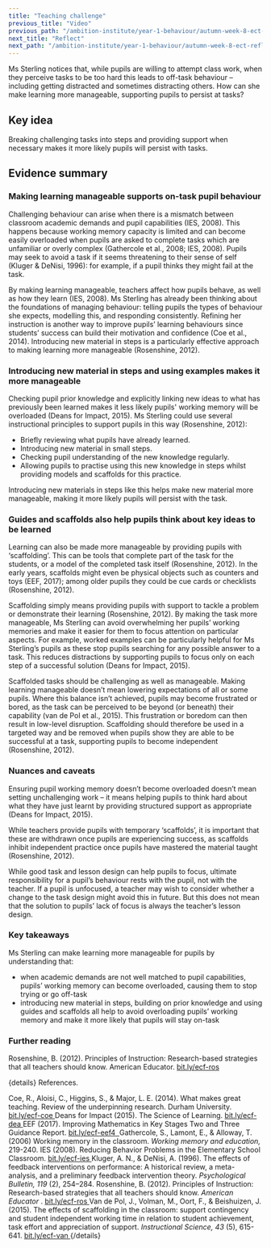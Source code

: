 ```yaml
---
title: "Teaching challenge"
previous_title: "Video"
previous_path: "/ambition-institute/year-1-behaviour/autumn-week-8-ect-video"
next_title: "Reflect"
next_path: "/ambition-institute/year-1-behaviour/autumn-week-8-ect-reflect"
---
```



Ms Sterling notices that, while pupils are willing to attempt class work, when they perceive tasks to be too hard this leads to off-task behaviour – including getting distracted and sometimes distracting others. How can she make learning more manageable, supporting pupils to persist at tasks?

## Key idea

Breaking challenging tasks into steps and providing support when necessary makes it more likely pupils will persist with tasks.

## Evidence summary

### Making learning manageable supports on-task pupil behaviour

Challenging behaviour can arise when there is a mismatch between classroom academic demands and pupil capabilities (IES, 2008). This happens because working memory capacity is limited and can become easily overloaded when pupils are asked to complete tasks which are unfamiliar or overly complex (Gathercole et al., 2008; IES, 2008). Pupils may seek to avoid a task if it seems threatening to their sense of self (Kluger & DeNisi, 1996): for example, if a pupil thinks they might fail at the task.

By making learning manageable, teachers affect how pupils behave, as well as how they learn (IES, 2008). Ms Sterling has already been thinking about the foundations of managing behaviour: telling pupils the types of behaviour she expects, modelling this, and responding consistently. Refining her instruction is another way to improve pupils’ learning behaviours since students’ success can build their motivation and confidence (Coe et al., 2014). Introducing new material in steps is a particularly effective approach to making learning more manageable (Rosenshine, 2012).

### Introducing new material in steps and using examples makes it more manageable

Checking pupil prior knowledge and explicitly linking new ideas to what has previously been learned makes it less likely pupils' working memory will be overloaded (Deans for Impact, 2015). Ms Sterling could use several instructional principles to support pupils in this way (Rosenshine, 2012):

- Briefly reviewing what pupils have already learned.
- Introducing new material in small steps.
- Checking pupil understanding of the new knowledge regularly.
- Allowing pupils to practise using this new knowledge in steps whilst providing models and scaffolds for this practice.

Introducing new materials in steps like this helps make new material more manageable, making it more likely pupils will persist with the task.

### Guides and scaffolds also help pupils think about key ideas to be learned

Learning can also be made more manageable by providing pupils with ‘scaffolding’. This can be tools that complete part of the task for the students, or a model of the completed task itself (Rosenshine, 2012). In the early years, scaffolds might even be physical objects such as counters and toys (EEF, 2017); among older pupils they could be cue cards or checklists (Rosenshine, 2012).

Scaffolding simply means providing pupils with support to tackle a problem or demonstrate their learning (Rosenshine, 2012). By making the task more manageable, Ms Sterling can avoid overwhelming her pupils’ working memories and make it easier for them to focus attention on particular aspects. For example, worked examples can be particularly helpful for Ms Sterling’s pupils as these stop pupils searching for any possible answer to a task. This reduces distractions by supporting pupils to focus only on each step of a successful solution (Deans for Impact, 2015).

Scaffolded tasks should be challenging as well as manageable. Making learning manageable doesn’t mean lowering expectations of all or some pupils. Where this balance isn’t achieved, pupils may become frustrated or bored, as the task can be perceived to be beyond (or beneath) their capability (van de Pol et al., 2015). This frustration or boredom can then result in low-level disruption. Scaffolding should therefore be used in a targeted way and be removed when pupils show they are able to be successful at a task, supporting pupils to become independent (Rosenshine, 2012).

### Nuances and caveats

Ensuring pupil working memory doesn’t become overloaded doesn’t mean setting unchallenging work – it means helping pupils to think hard about what they have just learnt by providing structured support as appropriate (Deans for Impact, 2015).

While teachers provide pupils with temporary ‘scaffolds’, it is important that these are withdrawn once pupils are experiencing success, as scaffolds inhibit independent practice once pupils have mastered the material taught (Rosenshine, 2012).

While good task and lesson design can help pupils to focus, ultimate responsibility for a pupil’s behaviour rests with the pupil, not with the teacher. If a pupil is unfocused, a teacher may wish to consider whether a change to the task design might avoid this in future. But this does not mean that the solution to pupils’ lack of focus is always the teacher’s lesson design.



### Key takeaways
Ms Sterling can make learning more manageable for pupils by understanding
  that:
- when academic demands are not well matched to pupil capabilities, pupils’ working memory can become overloaded, causing them to stop trying or go off-task 
- introducing new material in steps, building on prior knowledge and using guides and scaffolds all help to avoid overloading pupils’ working memory and make it more likely that pupils will stay on-task


### Further reading

Rosenshine, B. (2012). Principles of Instruction: Research-based strategies that all teachers should know. American Educator. [bit.ly/ecf-ros](http://bit.ly/ecf-ros)

{details}
References.



<span style="font-weight: 400;">
  Coe, R., Aloisi, C., Higgins, S., &amp; Major, L. E. (2014). What makes great
  teaching. Review of the underpinning research. Durham University.
  <a href="http://bit.ly/ecf-coe" target="_blank" rel="noopener">
    bit.ly/ecf-coe
  </a>
</span>

<span style="font-weight: 400;">
  Deans for Impact (2015). The Science of Learning.
  <a href="http://bit.ly/ecf-dea" target="_blank" rel="noopener">
    bit.ly/ecf-dea
  </a>
</span>

<span style="font-weight: 400;">
  EEF (2017). Improving Mathematics in Key Stages Two and Three Guidance Report.
  <a href="http://bit.ly/ecf-eef4" target="_blank" rel="noopener">
    bit.ly/ecf-eef4 
  </a>
</span>

<span style="font-weight: 400;">
  Gathercole, S., Lamont, E., &amp; Alloway, T. (2006) Working memory in the
  classroom.
</span>
<i>
  <span style="font-weight: 400;">Working memory and education,</span>
</i>
<span style="font-weight: 400;"> 219-240.</span>

<span style="font-weight: 400;">
  IES (2008). Reducing Behavior Problems in the Elementary School Classroom.
  <a href="http://bit.ly/ecf-ies" target="_blank" rel="noopener">
    bit.ly/ecf-ies
  </a>
</span>

<span style="font-weight: 400;">
  Kluger, A. N., &amp; DeNisi, A. (1996). The effects of feedback interventions
  on performance: A historical review, a meta-analysis, and a preliminary
  feedback intervention theory.
</span>
<i>
  <span style="font-weight: 400;">Psychological Bulletin, 119</span>
</i>
<span style="font-weight: 400;">(2), 254–284.</span>

<span style="font-weight: 400;">
  Rosenshine, B. (2012). Principles of Instruction: Research-based strategies
  that all teachers should know.
</span>
<i>
  <span style="font-weight: 400;">American Educator</span>
</i>
<span style="font-weight: 400;">
  .
  <a href="http://bit.ly/ecf-ros" target="_blank" rel="noopener">
    bit.ly/ecf-ros
  </a>
</span>

<span style="font-weight: 400;">
  Van de Pol, J., Volman, M., Oort, F., &amp; Beishuizen, J. (2015). The effects
  of scaffolding in the classroom: support contingency and student independent
  working time in relation to student achievement, task effort and appreciation
  of support.
</span>
<i>
  <span style="font-weight: 400;">Instructional Science, 43</span>
</i>
<span style="font-weight: 400;">
  (5), 615-641.
  <a href="http://bit.ly/ecf-van" target="_blank" rel="noopener">
    bit.ly/ecf-van
  </a>
</span>
 {/details}
